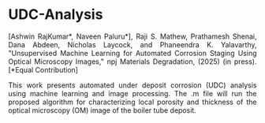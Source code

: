 # UDC-Analysis

<p align="justify" markdown="1">
[Ashwin RajKumar*, Naveen Paluru*], Raji S. Mathew, Prathamesh Shenai, Dana Abdeen, Nicholas Laycock, 
and Phaneendra K. Yalavarthy, "Unsupervised Machine Learning for Automated Corrosion Staging Using 
Optical Microscopy Images," npj Materials Degradation, (2025) (in press). [*Equal Contribution]  </p>


<p align="justify" markdown="1">
This work presents automated under deposit corrosion (UDC) analysis using machine learning and image 
processing. The .m file will run the proposed algorithm for characterizing local porosity and 
thickness of the optical microscopy (OM) image of the boiler tube deposit. </p>
